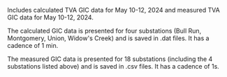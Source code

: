 Includes calculated TVA GIC data for May 10-12, 2024 and measured TVA GIC data for May 10-12, 2024.

The calculated GIC data is presented for four substations (Bull Run, Montgomery, Union, Widow's Creek) and is saved in .dat files. It has a cadence of 1 min.

The measured GIC data is presented for 18 substations (including the 4 substations listed above) and is saved in .csv files. It has a cadence of 1s.

